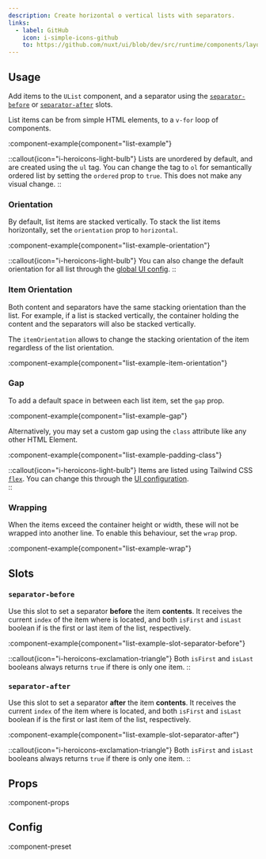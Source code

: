 ```yaml
---
description: Create horizontal o vertical lists with separators.
links:
  - label: GitHub
    icon: i-simple-icons-github
    to: https://github.com/nuxt/ui/blob/dev/src/runtime/components/layout/List.vue
---
```


## Usage

Add items to the `UList` component, and a separator using the [`separator-before`](#separator-before) or [`separator-after`](#separator-after) slots.

List items can be from simple HTML elements, to a `v-for` loop of components.

:component-example{component="list-example"}

::callout{icon="i-heroicons-light-bulb"}
Lists are unordered by default, and are created using the `ul` tag. You can change the tag to `ol` for semantically ordered list by setting the `ordered` prop to `true`. This does not make any visual change.
::

### Orientation

By default, list items are stacked vertically. To stack the list items horizontally, set the `orientation` prop to `horizontal`.

:component-example{component="list-example-orientation"}

::callout{icon="i-heroicons-light-bulb"}
You can also change the default orientation for all list through the [global UI config](#/getting-started/theming#appconfigts).
::

### Item Orientation

Both content and separators have the same stacking orientation than the list. For example, if a list is stacked vertically, the container holding the content and the separators will also be stacked vertically.

The `itemOrientation` allows to change the stacking orientation of the item regardless of the list orientation.

:component-example{component="list-example-item-orientation"}

### Gap

To add a default space in between each list item, set the `gap` prop.

:component-example{component="list-example-gap"}

Alternatively, you may set a custom gap using the `class` attribute like any other HTML Element.

:component-example{component="list-example-padding-class"}

::callout{icon="i-heroicons-light-bulb"}
Items are listed using Tailwind CSS [`flex`](https://tailwindcss.com/docs/flex). You can change this through the [UI configuration](#config).  
::

### Wrapping

When the items exceed the container height or width, these will not be wrapped into another line. To enable this behaviour, set the `wrap` prop.

:component-example{component="list-example-wrap"}

## Slots

### `separator-before`

Use this slot to set a separator **before** the item **contents**. It receives the current `index` of the item where is located, and both `isFirst` and `isLast` boolean if is the first or last item of the list, respectively.  

:component-example{component="list-example-slot-separator-before"}

::callout{icon="i-heroicons-exclamation-triangle"}
Both `isFirst` and `isLast` booleans always returns `true` if there is only one item. 
::

### `separator-after`

Use this slot to set a separator **after** the item **contents**. It receives the current `index` of the item where is located, and both `isFirst` and `isLast` boolean if is the first or last item of the list, respectively.  

:component-example{component="list-example-slot-separator-after"}

::callout{icon="i-heroicons-exclamation-triangle"}
Both `isFirst` and `isLast` booleans always returns `true` if there is only one item.
::

## Props

:component-props

## Config

:component-preset
